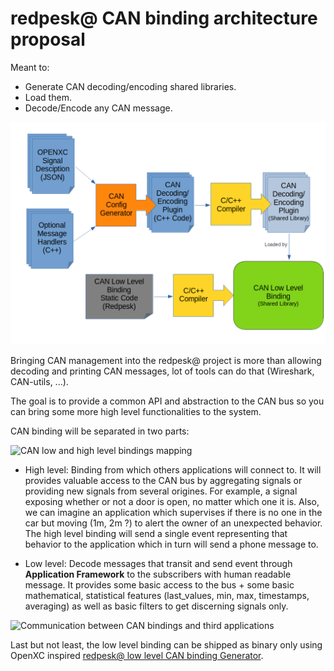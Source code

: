 # redpesk@ CAN binding architecture proposal

Meant to:

* Generate CAN decoding/encoding shared libraries.
* Load them.
* Decode/Encode any CAN message.

![From OpenXC firmware to redpesk@ binding](images/OpenXC_to_Redpesk.png)

Bringing CAN management into the redpesk@ project is more than allowing
decoding and printing CAN messages, lot of tools can do that (Wireshark,
CAN-utils, ...).

The goal is to provide a common API and abstraction to the CAN bus so you can
bring some more high level functionalities to the system.

CAN binding will be separated in two parts:

![CAN low and high level bindings mapping](images/CAN_level_mapping.png)

* High level: Binding from which others applications will connect to.
It will provides valuable access to the CAN bus by aggregating signals or
providing new signals from several origines. For example, a signal exposing
whether or not a door is open, no matter which one it is. Also, we can imagine
an application which supervises if there is no one in the car but moving
(1m, 2m ?) to alert the owner of an unexpected behavior. The high level binding
will send a single event representing that behavior to the application which in
turn will send a phone message to.

* Low level: Decode messages that transit and send event through **Application Framework** to the subscribers with human readable message. It provides some basic access to the bus + some basic mathematical, statistical features (last_values, min, max, timestamps, averaging) as well as basic filters to get discerning signals only.

![Communication between CAN bindings and third applications](images/CAN_bindings_communication.png)

Last but not least, the low level binding can be shipped as binary only using OpenXC inspired [redpesk@ low level CAN binding Generator](https://github.com/redpesk-common/low-level-can-generator).
